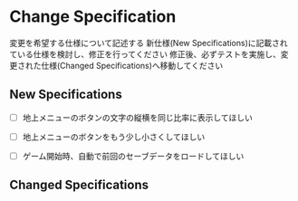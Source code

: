 # Change Specification

変更を希望する仕様について記述する
新仕様(New Specifications)に記載されている仕様を検討し、修正を行ってください
修正後、必ずテストを実施し、変更された仕様(Changed Specifications)へ移動してください

## New Specifications

- [ ] 地上メニューのボタンの文字の縦横を同じ比率に表示してほしい
- [ ] 地上メニューのボタンをもう少し小さくしてほしい
- [ ] ゲーム開始時、自動で前回のセーブデータをロードしてほしい


## Changed Specifications

